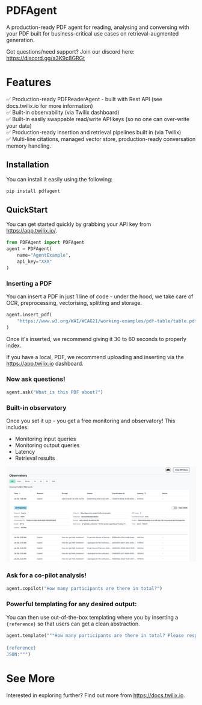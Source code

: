 # PDFAgent

A production-ready PDF agent for reading, analysing and conversing with your PDF built for business-critical use cases on retrieval-augmented generation.

Got questions/need support? Join our discord here: https://discord.gg/a3K9c8GRGt

# Features

✅ Production-ready PDFReaderAgent - built with Rest API (see docs.twilix.io for more information)  
✅ Built-in observability (via Twilix dashboard)  
✅ Built-in easily swappable read/write API keys (so no one can over-write your data)  
✅ Production-ready insertion and retrieval pipelines built in (via Twilix)  
✅ Multi-line citations, managed vector store, production-ready conversation memory handling.

## Installation

You can install it easily using the following: 

```bash
pip install pdfagent
```

## QuickStart

You can get started quickly by grabbing your API key from https://app.twilix.io/.

```python
from PDFAgent import PDFAgent
agent = PDFAgent(
    name="AgentExample",
    api_key="XXX"
)
```

### Inserting a PDF 

You can insert a PDF in just 1 line of code - under the hood, we take care of OCR, preprocessing,
vectorising, splitting and storage.

```python
agent.insert_pdf(
    "https://www.w3.org/WAI/WCAG21/working-examples/pdf-table/table.pdf"
)
```

Once it's inserted, we recommend giving it 30 to 60 seconds to properly index.

If you have a local, PDF, we recommend uploading and inserting via 
the https://app.twilix.io dashboard.

### Now ask questions!

```python
agent.ask("What is this PDF about?")
```

### Built-in observatory

Once you set it up - you get a free monitoring and observatory!
This includes: 
- Monitoring input queries
- Monitoring output queries
- Latency
- Retrieval results

![Observatory example](assets/observatory.png)

### Ask for a co-pilot analysis!

```python
agent.copilot("How many participants are there in total?")
```

### Powerful templating for any desired output:

You can then use out-of-the-box templating where you by inserting a
`{reference}` so that users can get a clean abstraction.

```python
agent.template("""How many participants are there in total? Please respond in a JSON with the key `total_participants`.

{reference}
JSON:""")
```

# See More

Interested in exploring further?
Find out more from https://docs.twilix.io.
